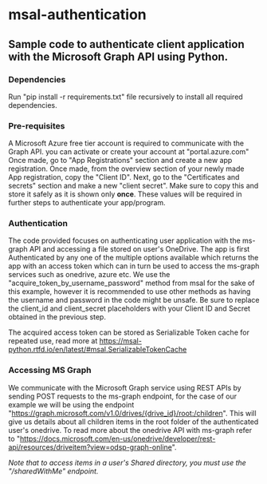 # msal-authentication
## Sample code to authenticate client application with the Microsoft Graph API using Python.

### Dependencies
Run "pip install -r requirements.txt" file recursively to install all required dependencies.

### Pre-requisites
A Microsoft Azure free tier account is required to communicate with the Graph API. you can activate or create your account at "portal.azure.com"
Once made, go to "App Registrations" section and create a new app registration. Once made, from the overview section of your newly made App registration, copy the "Client ID".
Next, go to the "Certificates and secrets" section and make a new "client secret". Make sure to copy this and store it safely as it is shown only **once**. These values will be required in further steps to authenticate your app/program.

### Authentication
The code provided focuses on authenticating user application with the ms-graph API and accessing a file stored on user's OneDrive. The app is first Authenticated by any one of the multiple options available which returns the app with an access token which can in turn be used to access the ms-graph services such as onedrive, azure etc. We use the "acquire_token_by_username_password" method from msal for the sake of this example, however it is recommended to use other methods as having the username and password in the code might be unsafe. Be sure to replace the client_id and client_secret placeholders with your Client ID and Secret obtained in the previous step.

The acquired access token can be stored as Serializable Token cache for repeated use, read more at https://msal-python.rtfd.io/en/latest/#msal.SerializableTokenCache

### Accessing MS Graph
We communicate with the Microsoft Graph service using REST APIs by sending POST requests to the ms-graph endpoint, for the case of our example we will be using the endpoint "https://graph.microsoft.com/v1.0/drives/{drive_id}/root:/children".
This will give us details about all children items in the root folder of the authenticated user's onedrive. 
To read more about the onedrive API with ms-graph refer to "https://docs.microsoft.com/en-us/onedrive/developer/rest-api/resources/driveitem?view=odsp-graph-online".

*Note that to access items in a user's Shared directory, you must use the "/sharedWithMe" endpoint.*